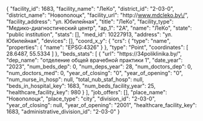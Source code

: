 {
    "facility_id": 1683,
    "facility_name": "ЛеКо",
    "district_id": "2-03-0",
    "district_name": "Новополоцк",
    "facility_url": "http:\/\/www.mdcleko.by\/",
    "facility_address": "ул. Юбилейная",
    "title": "ЛеКо",
    "facility_type": "Медико-диагностический центр",
    "ap_1": "2А",
    "name": "ЛеКо",
    "state": "public institution",
    "stats": [],
    "med_id": 10227913,
    "address": "ул. Юбилейная",
    "devices": [],
    "coord_x_y": {
        "crs": {
            "type": "name",
            "properties": {
                "name": "EPSG:4326"
            }
        },
        "type": "Point",
        "coordinates": [
            28.6487,
            55.5334
        ]
    },
    "beds_stats": [
        {
            "url": "https:\/\/34poliklinika.by\/",
            "dep_name": "отделение общей врачебной практики 1",
            "date_year": "2023",
            "num_beds_dep": 0,
            "num_deps_year": 28,
            "num_doctors_dep": 0,
            "num_doctors_med": 0,
            "year_of_closing": "0",
            "year_of_opening": "0",
            "num_nurse_in_hosp": null,
            "total_nub_staf_hosp": null,
            "beds_in_hospital_key": 1683,
            "num_beds_facility_year": 25,
            "healthcare_facility_key": 980
        }
    ],
    "job_offers": [],
    "place_name": "Новополоцк",
    "place_type": "city",
    "division_id": "2-03-0",
    "year_of_closing": null,
    "year_of_opening": "2001",
    "healthcare_facility_key": 1683,
    "administrative_division_id": "2-03-0"
}